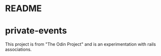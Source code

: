 # README

# private-events

This project is from "The Odin Project" and is an experimentation with rails associations.
